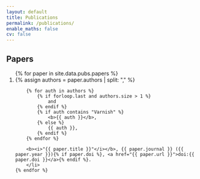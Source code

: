 ```yaml
---
layout: default
title: Publications
permalink: /publications/
enable_maths: false
cv: false
---
```


## Papers
<ol class="publications-list" reversed>
    {% for paper in site.data.pubs.papers %}
        <li>
        {% assign authors = paper.authors | split: "," %}

        {% for auth in authors %}
            {% if forloop.last and authors.size > 1 %}
                and 
            {% endif %}
            {% if auth contains "Varnish" %}
                <b>{{ auth }}</b>,
            {% else %}
                {{ auth }},
            {% endif %}
        {% endfor %}

        <b><i>"{{ paper.title }}"</i></b>, {{ paper.journal }} ({{ paper.year }}){% if paper.doi %}, <a href="{{ paper.url }}">doi:{{ paper.doi }}</a>{% endif %}.
        </li>
    {% endfor %}
</ol>
